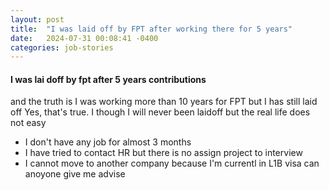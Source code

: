 ```yaml
---
layout: post
title:  "I was laid off by FPT after working there for 5 years"
date:   2024-07-31 00:08:41 -0400
categories: job-stories
---
```


#### I was lai doff by fpt after 5 years contributions
 and the truth is I was working more than 10 years for FPT but I has still laid off
Yes, that's true. 
I though I will never been laidoff but the real life does not easy
- I don't have any job for almost 3 months
- I have tried to contact HR but there is no assign project to interview
- I cannot move to another company because I'm currentl in L1B visa
can anoyone give me advise
